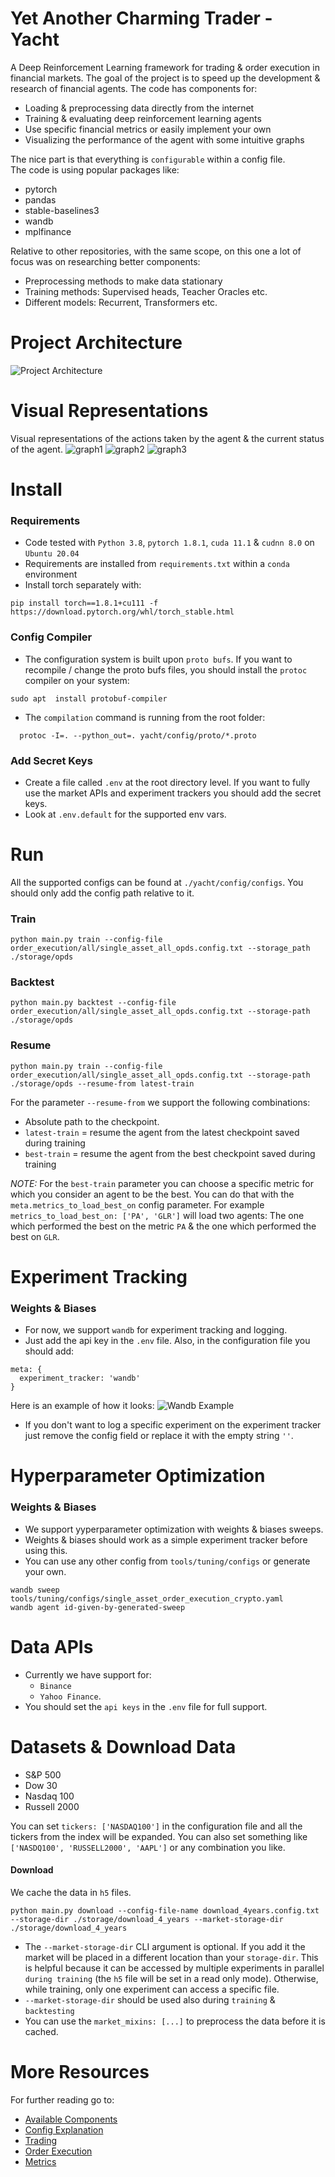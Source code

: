# Yet Another Charming Trader - Yacht
A Deep Reinforcement Learning framework for trading & order execution in financial markets. The goal of the project
is to speed up the development & research of financial agents. The code has components for:
* Loading & preprocessing data directly from the internet
* Training & evaluating deep reinforcement learning agents
* Use specific financial metrics or easily implement your own
* Visualizing the performance of the agent with some intuitive graphs

The nice part is that everything is `configurable` within a config file.
<br> The code is using popular packages like:
* pytorch
* pandas
* stable-baselines3
* wandb
* mplfinance

Relative to other repositories, with the same scope, on this one a lot of focus 
was on researching better components:
* Preprocessing methods to make data stationary
* Training methods: Supervised heads, Teacher Oracles etc.
* Different models: Recurrent, Transformers etc.

# Project Architecture
![Project Architecture](images/project_architecture.jpg)

# Visual Representations
Visual representations of the actions taken by the agent & the current status of the agent.
![graph1](images/graph_twap.png)
![graph2](images/graph1_opds.png)
![graph3](images/graph2_opds.png)

# Install
### Requirements
* Code tested with `Python 3.8`, `pytorch 1.8.1`, `cuda 11.1` & `cudnn 8.0` on `Ubuntu 20.04`
* Requirements are installed from `requirements.txt` within a `conda` environment
* Install torch separately with:
```shell
pip install torch==1.8.1+cu111 -f https://download.pytorch.org/whl/torch_stable.html
```

### Config Compiler
* The configuration system is built upon `proto bufs`. If you want to recompile / change the proto bufs files,
you should install the `protoc` compiler on your system:
```shell
sudo apt  install protobuf-compiler
```
* The `compilation` command is running from the root folder:  
```shell
  protoc -I=. --python_out=. yacht/config/proto/*.proto
  ```

### Add Secret Keys
* Create a file called `.env` at the root directory level. If you want to fully use the market APIs and
experiment trackers you should add the secret keys.
* Look at `.env.default` for the supported env vars.

# Run
All the supported configs can be found at `./yacht/config/configs`. 
You should only add the config path relative to it.

### Train
```shell
python main.py train --config-file order_execution/all/single_asset_all_opds.config.txt --storage_path ./storage/opds
```
### Backtest
```shell
python main.py backtest --config-file order_execution/all/single_asset_all_opds.config.txt --storage-path ./storage/opds
```
### Resume
```shell
python main.py train --config-file order_execution/all/single_asset_all_opds.config.txt --storage-path ./storage/opds --resume-from latest-train
```
For the parameter `--resume-from` we support the following combinations:
* Absolute path to the checkpoint.
* `latest-train` = resume the agent from the latest checkpoint saved during training
* `best-train` = resume the agent from the best checkpoint saved during training

*NOTE:* For the `best-train` parameter you can choose a specific metric for which you consider an agent to be the best. You
can do that with the `meta.metrics_to_load_best_on` config parameter. For example `metrics_to_load_best_on: ['PA', 'GLR']`
will load two agents: The one which performed the best on the metric `PA` & the one which performed the best on `GLR`.

# Experiment Tracking
### Weights & Biases
* For now, we support `wandb` for experiment tracking and logging.
* Just add the api key in the `.env` file. Also, in the configuration file you should add:
```shell
meta: {
  experiment_tracker: 'wandb'
}
```
Here is an example of how it looks:
![Wandb Example](images/wandb.png)
* If you don't want to log a specific experiment on the experiment tracker just remove the config
field or replace it with the empty string `''`.

# Hyperparameter Optimization
### Weights & Biases
* We support yyperparameter optimization with weights & biases sweeps.
* Weights & biases should work as a simple experiment tracker before using this.
* You can use any other config from `tools/tuning/configs` or generate your own.
```shell
wandb sweep tools/tuning/configs/single_asset_order_execution_crypto.yaml
wandb agent id-given-by-generated-sweep
```

# Data APIs
* Currently we have support for:
  * `Binance`
  * `Yahoo Finance`.
* You should set the `api keys` in the `.env` file for full support.

# Datasets & Download Data
* S&P 500
* Dow 30
* Nasdaq 100
* Russell 2000

You can set `tickers: ['NASDAQ100']` in the configuration file and all the tickers from the index will be expanded.
You can also set something like `['NASDQ100', 'RUSSELL2000', 'AAPL']` or any combination you like.
#### Download
We cache the data in `h5` files.
```shell
python main.py download --config-file-name download_4years.config.txt --storage-dir ./storage/download_4_years --market-storage-dir ./storage/download_4_years
```
* The `--market-storage-dir` CLI argument is optional. If you add it the market will be placed
in a different location than your `storage-dir`. This is helpful because it can be accessed by multiple
experiments in parallel `during training` (the `h5` file will be set in a read only mode). Otherwise, while training,
only one experiment can access a specific file. 
* `--market-storage-dir` should be used also during `training` & `backtesting`
* You can use the `market_mixins: [...]` to preprocess the data before it is cached.


# More Resources
For further reading go to:
* [Available Components](docs/components.md)
* [Config Explanation](docs/config.md)
* [Trading](docs/config.md)
* [Order Execution](docs/config.md)
* [Metrics](docs/metrics.md)
